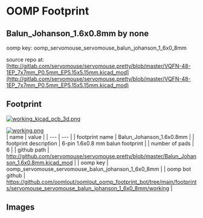 # OOMP Footprint  
## Balun_Johanson_1.6x0.8mm  by none  
  
oomp key: oomp_servomouse_servomouse_balun_johanson_1_6x0_8mm  
  
source repo at: [http://gitlab.com/servomouse/servomouse.pretty/blob/master/VQFN-48-1EP_7x7mm_P0.5mm_EP5.15x5.15mm.kicad_mod](http://gitlab.com/servomouse/servomouse.pretty/blob/master/VQFN-48-1EP_7x7mm_P0.5mm_EP5.15x5.15mm.kicad_mod)  
## Footprint  
  
[![working_kicad_pcb_3d.png](working_kicad_pcb_3d_600.png)](working_kicad_pcb_3d.png)  
  
[![working.png](working_600.png)](working.png)  
| name | value | 
| --- | --- | 
| footprint name | Balun_Johanson_1.6x0.8mm | 
| footprint description | 6-pin 1.6x0.8 mm balun footprint | 
| number of pads | 6 | 
| github path | http://github.com/servomouse/servomouse.pretty/blob/master/Balun_Johanson_1.6x0.8mm.kicad_mod | 
| oomp key | oomp_servomouse_servomouse_balun_johanson_1_6x0_8mm | 
| oomp bot github | https://github.com/oomlout/oomlout_oomp_footprint_bot/tree/main/footprints/servomouse_servomouse_balun_johanson_1_6x0_8mm/working | 
## Images  
